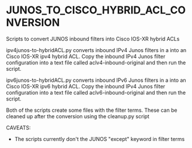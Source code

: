 # JUNOS_TO_CISCO_HYBRID_ACL_CONVERSION
Scripts to convert JUNOS inbound filters into Cisco IOS-XR hybrid ACLs

ipv4junos-to-hybridACL.py converts inbound IPv4 Junos filters in a into an Cisco IOS-XR ipv4 hybrid ACL.
Copy the inbound IPv4 Junos filter configuration into a text file called aclv4-inbound-original and then run the script.

ipv6junos-to-hybridACL.py converts inbound IPv6 Junos filters in a into an Cisco IOS-XR ipv6 hybrid ACL.
Copy the inbound IPv4 Junos filter configuration into a text file called aclv6-inbound-original and then run the script.

Both of the scripts create some files with the filter terms. These can be cleaned up after the conversion using the cleanup.py script

CAVEATS:
 - The scripts currently don't the JUNOS "except" keyword in filter terms
